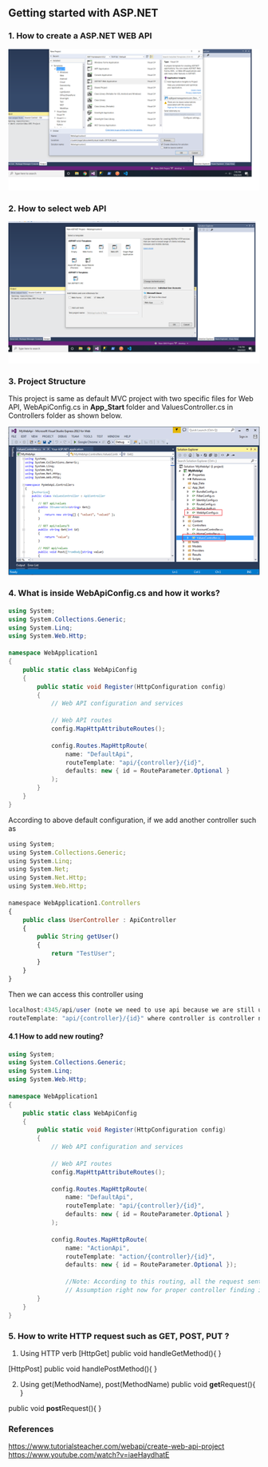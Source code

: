 ## Getting started with ASP.NET ##

### 1. How to create a ASP.NET WEB API ###
<img src="Step1.png" />

### 2. How to select web API ###
<img src="Step2.png" />

### 3. Project Structure ###
This project is same as default MVC project with two specific files for Web API, WebApiConfig.cs in <b>App_Start </b> folder and ValuesController.cs in Controllers folder as shown below.

<img src="Step3.png"/>

### 4. What is inside WebApiConfig.cs and how it works? ###
```cs
using System;
using System.Collections.Generic;
using System.Linq;
using System.Web.Http;

namespace WebApplication1
{
    public static class WebApiConfig
    {
        public static void Register(HttpConfiguration config)
        {
            // Web API configuration and services

            // Web API routes
            config.MapHttpAttributeRoutes();

            config.Routes.MapHttpRoute(
                name: "DefaultApi",
                routeTemplate: "api/{controller}/{id}",
                defaults: new { id = RouteParameter.Optional }
            );
        }
    }
}
```
According to above default configuration, if we add another controller such as 
```js
using System;
using System.Collections.Generic;
using System.Linq;
using System.Net;
using System.Net.Http;
using System.Web.Http;

namespace WebApplication1.Controllers
{
    public class UserController : ApiController
    {
        public String getUser()
        {
            return "TestUser";
        }
    }
}
```
Then we can access this controller using 
```js
localhost:4345/api/user (note we need to use api because we are still using  
routeTemplate: "api/{controller}/{id}" where controller is controller name and id is optional)
```

#### 4.1 How to add new routing? ####
```cs
using System;
using System.Collections.Generic;
using System.Linq;
using System.Web.Http;

namespace WebApplication1
{
    public static class WebApiConfig
    {
        public static void Register(HttpConfiguration config)
        {
            // Web API configuration and services

            // Web API routes
            config.MapHttpAttributeRoutes();

            config.Routes.MapHttpRoute(
                name: "DefaultApi",
                routeTemplate: "api/{controller}/{id}",
                defaults: new { id = RouteParameter.Optional }
            );

            config.Routes.MapHttpRoute(
                name: "ActionApi",
                routeTemplate: "action/{controller}/{id}",
                defaults: new { id = RouteParameter.Optional });
                
                //Note: According to this routing, all the request sent from localhost:4345/action/{contoller_name} will be handled by this.
                // Assumption right now for proper controller finding is folder(action)- any_controller_name will be handled by this.
        }
    }
}
```

### 5. How to write HTTP request such as GET, POST, PUT ? ###
1. Using HTTP verb
[HttpGet]
public void handleGetMethod(){
}

[HttpPost]
public void handlePostMethod(){
}

2. Using get(MethodName), post(MethodName)
public void <b>get</b>Request(){
}

public void <b>post</b>Request(){
}

### References ### 
https://www.tutorialsteacher.com/webapi/create-web-api-project
<br/>
https://www.youtube.com/watch?v=iaeHaydhatE
